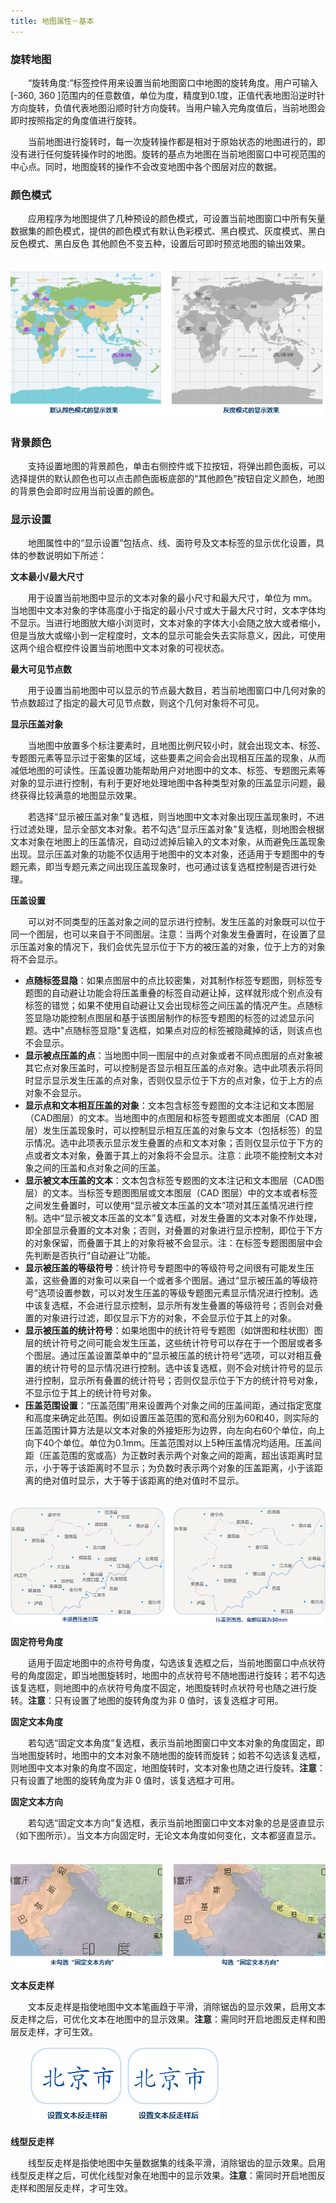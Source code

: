 ```yaml
---
title: 地图属性－基本
---
```



### 旋转地图

　　“旋转角度:”标签控件用来设置当前地图窗口中地图的旋转角度。用户可输入 [-360, 360 ]范围内的任意数值，单位为度，精度到0.1度，正值代表地图沿逆时针方向旋转，负值代表地图沿顺时针方向旋转。当用户输入完角度值后，当前地图会即时按照指定的角度值进行旋转。

　　当前地图进行旋转时，每一次旋转操作都是相对于原始状态的地图进行的，即没有进行任何旋转操作时的地图。旋转的基点为地图在当前地图窗口中可视范围的中心点。同时，地图旋转的操作不会改变地图中各个图层对应的数据。

### 颜色模式

　　应用程序为地图提供了几种预设的颜色模式，可设置当前地图窗口中所有矢量数据集的颜色模式，提供的颜色模式有默认色彩模式、黑白模式、灰度模式、黑白反色模式、黑白反色 其他颜色不变五种，设置后可即时预览地图的输出效果。

　　![](img/ColorMode.png)

### 背景颜色

　　支持设置地图的背景颜色，单击右侧控件或下拉按钮，将弹出颜色面板，可以选择提供的默认颜色也可以点击颜色面板底部的“其他颜色”按钮自定义颜色，地图的背景色会即时应用当前设置的颜色。

### 显示设置

　　地图属性中的“显示设置”包括点、线、面符号及文本标签的显示优化设置，具体的参数说明如下所述：

**文本最小/最大尺寸**

　　用于设置当前地图中显示的文本对象的最小尺寸和最大尺寸，单位为 mm。当地图中文本对象的字体高度小于指定的最小尺寸或大于最大尺寸时，文本字体均不显示。当进行地图放大缩小浏览时，文本对象的字体大小会随之放大或者缩小，但是当放大或缩小到一定程度时，文本的显示可能会失去实际意义，因此，可使用这两个组合框控件设置当前地图中文本对象的可视状态。

**最大可见节点数**

　　用于设置当前地图中可以显示的节点最大数目，若当前地图窗口中几何对象的节点数超过了指定的最大可见节点数，则这个几何对象将不可见。

**显示压盖对象**

　　当地图中放置多个标注要素时，且地图比例尺较小时，就会出现文本、标签、专题图元素等显示过于密集的区域，这些要素之间会会出现相互压盖的现象，从而减低地图的可读性。压盖设置功能帮助用户对地图中的文本、标签、专题图元素等对象的显示进行控制，有利于更好地处理地图中各种类型对象的压盖显示问题，最终获得比较满意的地图显示效果。

　　若选择“显示被压盖对象”复选框，则当地图中文本对象出现压盖现象时，不进行过滤处理，显示全部文本对象。若不勾选“显示压盖对象”复选框，则地图会根据文本对象在地图上的压盖情况，自动过滤掉后输入的文本对象，从而避免压盖现象出现。显示压盖对象的功能不仅适用于地图中的文本对象，还适用于专题图中的专题元素，即当专题元素之间出现压盖现象时，也可通过该复选框控制是否进行处理。

**压盖设置**

　　可以对不同类型的压盖对象之间的显示进行控制。发生压盖的对象既可以位于同一个图层，也可以来自于不同图层。注意：当两个对象发生叠置时，在设置了显示压盖对象的情况下，我们会优先显示位于下方的被压盖的对象，位于上方的对象将不会显示。

- **点随标签显隐**：如果点图层中的点比较密集，对其制作标签专题图，则标签专题图的自动避让功能会将压盖重叠的标签自动避让掉，这样就形成个别点没有标签的错觉；如果不使用自动避让又会出现标签之间压盖的情况产生。点随标签显隐功能控制点图层和基于该图层制作的标签专题图的标签的过滤显示问题。选中"点随标签显隐"复选框，如果点对应的标签被隐藏掉的话，则该点也不会显示。
- **显示被点压盖的点**：当地图中同一图层中的点对象或者不同点图层的点对象被其它点对象压盖时，可以控制是否显示相互压盖的点对象。选中此项表示将同时显示显示发生压盖的点对象，否则仅显示位于下方的点对象，位于上方的点对象不会显示。
- **显示点和文本相互压盖的对象**：文本包含标签专题图的文本注记和文本图层（CAD图层）的文本。当地图中的点图层和标签专题图或文本图层（CAD 图层）发生压盖现象时，可以控制显示相互压盖的对象与文本（包括标签）的显示情况。选中此项表示显示发生叠置的点和文本对象；否则仅显示位于下方的点或者文本对象，叠置于其上的对象将不会显示。注意：此项不能控制文本对象之间的压盖和点对象之间的压盖。
- **显示被文本压盖的文本**：文本包含标签专题图的文本注记和文本图层（CAD图层）的文本。当标签专题图图层或文本图层（CAD 图层）中的文本或者标签之间发生叠置时，可以使用“显示被文本压盖的文本”项对其压盖情况进行控制。选中“显示被文本压盖的文本”复选框，对发生叠置的文本对象不作处理，即全部显示叠置的文本对象；否则，对叠置的对象进行显示控制，即位于下方的对象保留，而叠置于其上的对象将被不会显示。注：在标签专题图图层中会先判断是否执行“自动避让”功能。
- **显示被压盖的等级符号**：统计符号专题图中的等级符号之间很有可能发生压盖，这些叠置的对象可以来自一个或者多个图层。通过“显示被压盖的等级符号”选项设置参数，可以对发生压盖的等级专题图元素显示情况进行控制。选中该复选框，不会进行显示控制，显示所有发生叠置的等级符号；否则会对叠置的对象进行过滤，即仅显示下方的对象，不会显示位于其上的对象。
- **显示被压盖的统计符号**：如果地图中的统计符号专题图（如饼图和柱状图）图层的统计符号之间可能会发生压盖，这些统计符号可以存在于一个图层或者多个图层。通过压盖设置菜单中的“显示被压盖的统计符号”选项，可以对相互叠置的统计符号的显示情况进行控制。选中该复选框，则不会对统计符号的显示进行控制，显示所有叠置的统计符号；否则仅显示位于下方的统计符号对象，不显示位于其上的统计符号对象。
- **压盖范围设置**：“压盖范围”用来设置两个对象之间的压盖间距，通过指定宽度和高度来确定此范围。例如设置压盖范围的宽和高分别为60和40，则实际的压盖范围计算方法是以文本对象的外接矩形为边界，向左向右60个单位，向上向下40个单位。单位为0.1mm。压盖范围对以上5种压盖情况均适用。压盖间距（压盖范围的宽或高）为正数时表示两个对象之间的距离，超出该距离时显示，小于等于该距离时不显示；为负数时表示两个对象的压盖距离，小于该距离的绝对值时显示，大于等于该距离的绝对值时不显示。

　　![](img/OverlaySetting.png)


**固定符号角度**

　　适用于固定地图中的点符号角度，勾选该复选框之后，当前地图窗口中点状符号的角度固定，即当地图旋转时，地图中的点状符号不随地图进行旋转；若不勾选该复选框，则地图中的点状符号角度不固定，地图旋转时点状符号也随之进行旋转。**注意**：只有设置了地图的旋转角度为非 0 值时，该复选框才可用。


**固定文本角度**

　　若勾选“固定文本角度”复选框，表示当前地图窗口中文本对象的角度固定，即当地图旋转时，地图中的文本对象不随地图的旋转而旋转；如若不勾选该复选框，则地图中文本对象的角度不固定，地图旋转时，文本对象也随之进行旋转。**注意**：只有设置了地图的旋转角度为非 0 值时，该复选框才可用。


**固定文本方向**

　　若勾选“固定文本方向”复选框，表示当前地图窗口中文本对象的总是竖直显示（如下图所示）。当文本方向固定时，无论文本角度如何变化，文本都竖直显示。

　　![](img/FixTextOrientation.png)

**文本反走样**

　　文本反走样是指使地图中文本笔画趋于平滑，消除锯齿的显示效果，启用文本反走样之后，可优化文本在地图中的显示效果。**注意**：需同时开启地图反走样和图层反走样，才可生效。

　　![](img/TextAntialiasing.png)

**线型反走样**

　　线型反走样是指使地图中矢量数据集的线条平滑，消除锯齿的显示效果。启用线型反走样之后，可优化线型对象在地图中的显示效果。**注意**：需同时开启地图反走样和图层反走样，才可生效。
